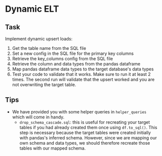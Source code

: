 # Dynamic ELT 

## Task 

Implement dynamic upsert loads: 

1. Get the table name from the SQL file 
2. Set a new config in the SQL file for the primary key columns 
3. Retrieve the key_columns config from the SQL file 
4. Retrieve the column and data types from the pandas dataframe 
5. Map pandas dataframe data types to the target database's data types 
6. Test your code to validate that it works. Make sure to run it at least 2 times. The second run will validate that the upsert worked and you are not overwriting the target table. 

## Tips
- We have provided you with some helper queries in `helper_queries` which will come in handy. 
    - `drop_schema_cascade.sql`: this is useful for recreating your target tables if you had already created them once using `df.to_sql()`. This step is necessary because the target tables were created initially with pandas's inferred schema. However, since we are mapping our own schema and data types, we should therefore recreate those tables with our mapped schema. 


